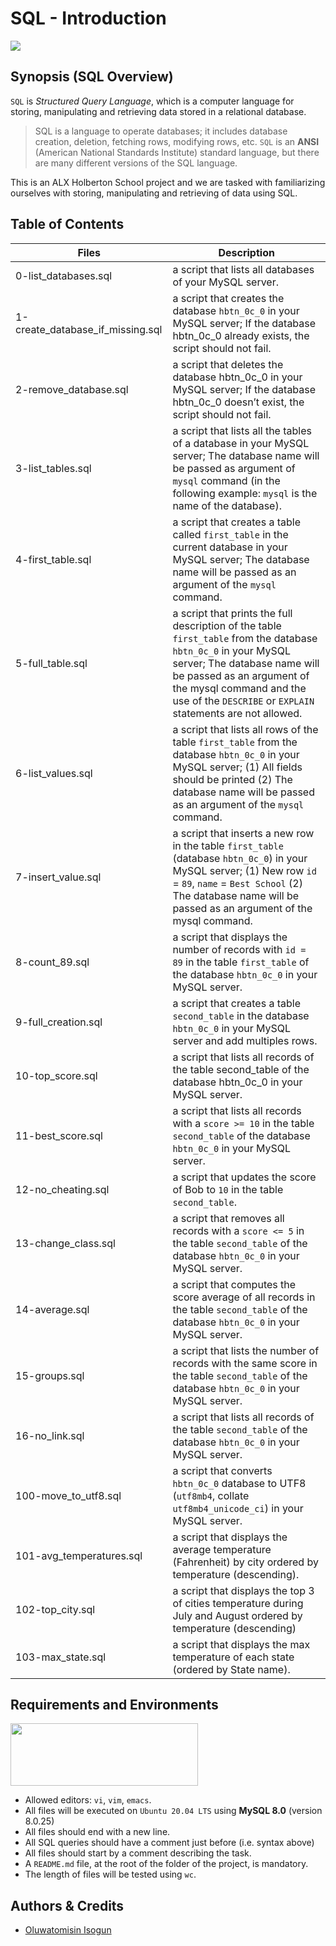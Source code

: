 # SQL - Introduction

<img src="https://s3.amazonaws.com/intranet-projects-files/holbertonschool-higher-level_programming+/272/rtcwz.jpg" width="" height="" />

## Synopsis (SQL Overview)
`SQL` is *Structured Query Language*, which is a computer language for storing, manipulating and retrieving data stored in a relational database.

> SQL is a language to operate databases; it includes database creation, deletion, fetching rows, modifying rows, etc. `SQL` is an **ANSI** (American National Standards Institute) standard language, but there are many different versions of the SQL language.

This is an ALX Holberton School project and we are tasked with familiarizing ourselves with storing, manipulating and retrieving of data using SQL.

## Table of Contents
| Files | Description |
| --- | --- |
| 0-list_databases.sql | a script that lists all databases of your MySQL server. |
| 1-create_database_if_missing.sql | a script that creates the database `hbtn_0c_0` in your MySQL server; If the database hbtn_0c_0 already exists, the script should not fail. |
| 2-remove_database.sql | a script that deletes the database hbtn_0c_0 in your MySQL server; If the database hbtn_0c_0 doesn’t exist, the script should not fail. |
| 3-list_tables.sql | a script that lists all the tables of a database in your MySQL server; The database name will be passed as argument of `mysql` command (in the following example: `mysql` is the name of the database). |
| 4-first_table.sql | a script that creates a table called `first_table` in the current database in your MySQL server; The database name will be passed as an argument of the `mysql` command. |
| 5-full_table.sql | a script that prints the full description of the table `first_table` from the database `hbtn_0c_0` in your MySQL server; The database name will be passed as an argument of the mysql command and the use of the `DESCRIBE` or `EXPLAIN` statements are not allowed.
| 6-list_values.sql | a script that lists all rows of the table `first_table` from the database `hbtn_0c_0` in your MySQL server; (1) All fields should be printed (2) The database name will be passed as an argument of the `mysql` command.
| 7-insert_value.sql | a script that inserts a new row in the table `first_table` (database `hbtn_0c_0`) in your MySQL server; (1) New row `id` = `89`, `name` = `Best School` (2) The database name will be passed as an argument of the mysql command.
| 8-count_89.sql | a script that displays the number of records with `id = 89` in the table `first_table` of the database `hbtn_0c_0` in your MySQL server. |
| 9-full_creation.sql | a script that creates a table `second_table` in the database `hbtn_0c_0` in your MySQL server and add multiples rows. |
| 10-top_score.sql | a script that lists all records of the table second_table of the database hbtn_0c_0 in your MySQL server. |
| 11-best_score.sql | a script that lists all records with a `score >= 10` in the table `second_table` of the database `hbtn_0c_0` in your MySQL server. |
| 12-no_cheating.sql | a script that updates the score of Bob to `10` in the table `second_table`. |
| 13-change_class.sql | a script that removes all records with a `score <= 5` in the table `second_table` of the database `hbtn_0c_0` in your MySQL server. |
| 14-average.sql | a script that computes the score average of all records in the table `second_table` of the database `hbtn_0c_0` in your MySQL server. |
| 15-groups.sql | a script that lists the number of records with the same score in the table `second_table` of the database `hbtn_0c_0` in your MySQL server. |
| 16-no_link.sql | a script that lists all records of the table `second_table` of the database `hbtn_0c_0` in your MySQL server. |
| 100-move_to_utf8.sql | a script that converts `hbtn_0c_0` database to UTF8 (`utf8mb4`, collate `utf8mb4_unicode_ci`) in your MySQL server. |
| 101-avg_temperatures.sql | a script that displays the average temperature (Fahrenheit) by city ordered by temperature (descending). |
| 102-top_city.sql | a script that displays the top 3 of cities temperature during July and August ordered by temperature (descending) |
| 103-max_state.sql | a script that displays the max temperature of each state (ordered by State name). |


## Requirements and Environments
<img src="https://alx-apply.hbtn.io/brand_alx/share_image_2019.jpg" width="300" height="100" />

- Allowed editors: `vi`, `vim`, `emacs`.
- All files will be executed on `Ubuntu 20.04 LTS` using **MySQL 8.0** (version 8.0.25)
- All files should end with a new line.
- All SQL queries should have a comment just before (i.e. syntax above)
- All files should start by a comment describing the task.
- A `README.md` file, at the root of the folder of the project, is mandatory.
- The length of files will be tested using `wc`.
 

## Authors & Credits
- [Oluwatomisin Isogun](https://@github.com/TosinISOGUN)
